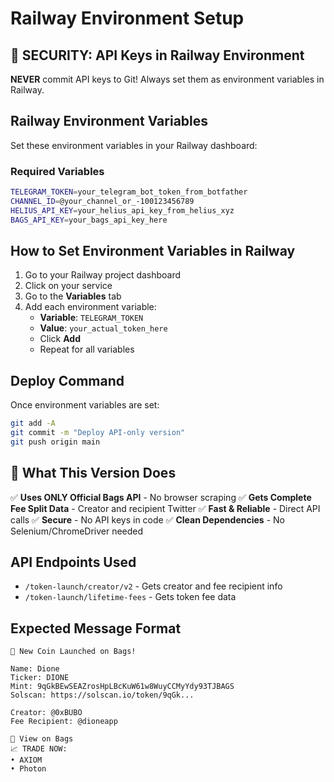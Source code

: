 # Railway Environment Setup

## 🔐 SECURITY: API Keys in Railway Environment

**NEVER** commit API keys to Git! Always set them as environment variables in Railway.

## Railway Environment Variables

Set these environment variables in your Railway dashboard:

### Required Variables
```bash
TELEGRAM_TOKEN=your_telegram_bot_token_from_botfather
CHANNEL_ID=@your_channel_or_-100123456789
HELIUS_API_KEY=your_helius_api_key_from_helius_xyz
BAGS_API_KEY=your_bags_api_key_here
```

## How to Set Environment Variables in Railway

1. Go to your Railway project dashboard
2. Click on your service
3. Go to the **Variables** tab
4. Add each environment variable:
   - **Variable**: `TELEGRAM_TOKEN`
   - **Value**: `your_actual_token_here`
   - Click **Add**
   - Repeat for all variables

## Deploy Command

Once environment variables are set:

```bash
git add -A
git commit -m "Deploy API-only version"
git push origin main
```

## 🎯 What This Version Does

✅ **Uses ONLY Official Bags API** - No browser scraping
✅ **Gets Complete Fee Split Data** - Creator and recipient Twitter
✅ **Fast & Reliable** - Direct API calls
✅ **Secure** - No API keys in code
✅ **Clean Dependencies** - No Selenium/ChromeDriver needed

## API Endpoints Used

- `/token-launch/creator/v2` - Gets creator and fee recipient info
- `/token-launch/lifetime-fees` - Gets token fee data

## Expected Message Format

```
🚀 New Coin Launched on Bags!

Name: Dione
Ticker: DIONE
Mint: 9qGkBEwSEAZrosHpLBcKuW61w8WuyCCMyYdy93TJBAGS
Solscan: https://solscan.io/token/9qGk...

Creator: @0xBUBO
Fee Recipient: @dioneapp

🎒 View on Bags
📈 TRADE NOW:
• AXIOM
• Photon
```
